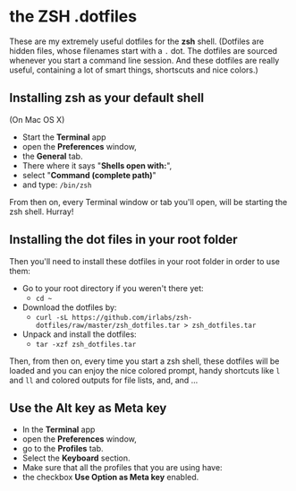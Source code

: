 # the ZSH .dotfiles

These are my extremely useful dotfiles for the **zsh** shell.
(Dotfiles are hidden files, whose filenames start with a `.` dot. The dotfiles are sourced whenever you start a command line session. And these dotfiles are really useful, containing a lot of smart things, shortscuts and nice colors.)

## Installing zsh as your default shell

(On Mac OS X)

- Start the **Terminal** app
- open the **Preferences** window,
- the **General** tab.
- There where it says "**Shells open with:**",
- select "**Command (complete path)**"
- and type: `/bin/zsh`

From then on, every Terminal window or tab you'll open, will be starting the zsh shell. Hurray!

## Installing the dot files in your root folder

Then you'll need to install these dotfiles in your root folder in order to use them:

- Go to your root directory if you weren't there yet:
	- `cd ~`
- Download the dotfiles by:
	- `curl -sL https://github.com/irlabs/zsh-dotfiles/raw/master/zsh_dotfiles.tar > zsh_dotfiles.tar`
- Unpack and install the dotfiles:
	- `tar -xzf zsh_dotfiles.tar`
	
Then, from then on, every time you start a zsh shell, these dotfiles will be loaded and you can enjoy the nice colored prompt, handy shortcuts like `l` and `ll` and colored outputs for file lists, and, and ...

## Use the Alt key as Meta key

- In the **Terminal** app
- open the **Preferences** window,
- go to the **Profiles** tab.
- Select the **Keyboard** section.
- Make sure that all the profiles that you are using have:
- the checkbox **Use Option as Meta key** enabled.
